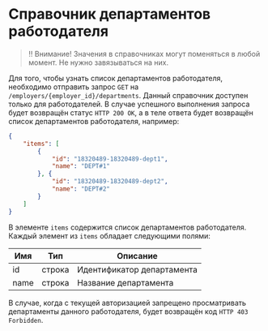 # Справочник департаментов работодателя 

> ‼️ Внимание! Значения в справочниках могут поменяться в любой момент. Не нужно завязываться на них.

Для того, чтобы узнать список департаментов работодателя, необходимо отправить запрос `GET` на `/employers/{employer_id}/departments`.
Данный справочник доступен только для работодателей.
В случае успешного выполнения запроса будет возвращён статус `HTTP 200 OK`, а в теле ответа будет возвращён список департаментов работодателя, например:

```json
{
    "items": [
        {
            "id": "18320489-18320489-dept1", 
            "name": "DEPT#1"
        }, {
            "id": "18320489-18320489-dept2", 
            "name": "DEPT#2"
        }
    ]
}
```

В элементе `items` содержится список департаментов работодателя.
Каждый элемент из `items` обладает следующими полями:

 Имя | Тип | Описание
 --- | --- | ---
 id | строка | Идентификатор департамента
 name | строка | Название департамента

В случае, когда с текущей авторизацией запрещено просматривать департаменты данного работодателя, будет возвращён код `HTTP 403 Forbidden`.

